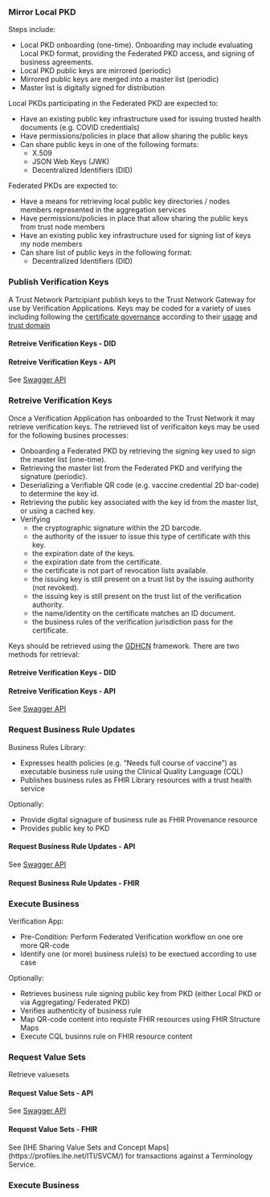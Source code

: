 <h3 id="mirror_keys">Mirror Local PKD</h3>

Steps include:
- Local PKD onboarding (one-time). Onboarding may include evaluating Local PKD
format, providing the Federated PKD access, and signing of business agreements.
- Local PKD public keys are mirrored (periodic)
- Mirrored public keys are merged into a master list (periodic)
- Master list is digitally signed for distribution

Local PKDs participating in the Federated PKD are expected to:
- Have an existing public key infrastructure used for issuing trusted health documents (e.g. COVID credentials)
- Have permissions/policies in place that allow sharing the public keys
- Can share public keys in one of the following formats:
  - X.509
  - JSON Web Keys (JWK)
  - Decentralized Identifiers (DID)

Federated PKDs are expected to:
- Have a means for retrieving local public key directories / nodes members represented in the aggregation services
- Have permissions/policies in place that allow sharing the public keys from trust node members
- Have an existing public key infrastructure used for signing list of keys my node members
- Can share list of public keys in the following format:
  - Decentralized Identifiers (DID)


<h3 id="put_keys">Publish Verification Keys</h3>

A Trust Network Partcipiant publish keys to the Trust Network Gateway for use by Verification Applications.  Keys may be coded for a variety of uses including following the [certificate governance](concepts_certificate_governance.html) according to their [usage](ValueSet-TRUST.KEYUSAGE.html) and [trust domain](ValueSet-TRUST.DOMAIN.html)

<h4 id="put_keys_did">Retreive Verification Keys - DID </h4>

<h4 id="put_keys_api">Retreive Verification Keys - API </h4>

See [Swagger API](openapi/index.html)


<h3 id="get_keys">Retreive Verification Keys</h3>

Once a Verification Application has onboarded to the Trust Network it may retrieve verification keys.   The retrieved list of verificaiton keys may be used for the following busines processes:
- Onboarding a Federated PKD by retrieving the signing key used to sign the master list (one-time).
- Retrieving the master list from the Federated PKD and verifying the signature (periodic).
- Deserializing a Verifiable QR code (e.g.  vaccine credential 2D bar-code) to determine the key id.
- Retrieving the public key associated with the key id from the master list, or using a cached key.
- Verifying 
  - the cryptographic signature within the 2D barcode.
  - the authority of the issuer to issue this type of certificate with this key.
  - the expiration date of the keys.
  - the expiration date from the certificate.
  - the certificate is not part of revocation lists available.
  - the issuing key is still present on a trust list by the issuing authority (not revoked).
  - the issuing key is still present on the trust list of the verification authority.
  - the name/identity on the certificate matches an ID document.
  - the business rules of the verification jurisdiction pass for the certificate.  

Keys should be retrieved using the [GDHCN](https://smart.who.int/trust) framework.  There are two methods for retrieval:
<h4 id="get_keys_did">Retreive Verification Keys - DID </h4>

<h4 id="get_keys_api">Retreive Verification Keys - API </h4>

See [Swagger API](openapi/index.html)


<h3 id="get_rules">Request Business Rule Updates</h3>

Business Rules Library:
- Expresses health policies (e.g. “Needs full course of vaccine”) as executable business
rule using the Clinical Quality Language (CQL)
- Publishes business rules as FHIR Library resources with a trust health service

Optionally:
  - Provide digital signagure of business rule as FHIR Provenance resource
  - Provides public key to PKD

<h4 id="get_rules_api">Request Business Rule Updates - API</h4>

See [Swagger API](openapi/index.html)

<h4 id="get_rules_api">Request Business Rule Updates - FHIR</h4>

<h3 id="execute_rule">Execute Business</h3>


Verification App:
- Pre-Condition: Perform Federated Verification workflow on one ore more QR-code
- Identify one (or more) business rule(s) to be exectued according to use case

Optionally:
  - Retrieves business rule signing public key from PKD (either Local PKD or via Aggregating/ Federated PKD)
  - Verifies authenticity of business rule
- Map QR-code content into requiste FHIR resources using FHIR Structure Maps
- Execute CQL businns rule on FHIR resource content



<h3 id="get_valuesets">Request Value Sets</h3>

Retrieve valuesets
<h4 id="get_valuesets_api">Request Value Sets - API</h4>

See [Swagger API](openapi/index.html)

<h4 id="get_valuesets_api">Request Value Sets - FHIR</h4>
See [IHE Sharing Value Sets and Concept Maps](https://profiles.ihe.net/ITI/SVCM/) for transactions against a Terminology Service.

<h3 id="execute_rule">Execute Business</h3>

